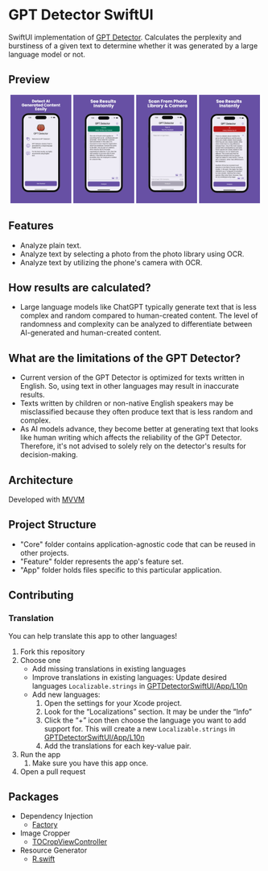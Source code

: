 # GPT Detector SwiftUI

SwiftUI implementation of [GPT Detector](https://github.com/cem256/GPT-Detector). Calculates the perplexity and burstiness of a given text to determine whether it was generated by a large language model or not.

## Preview

<p align='center'>
    <img src="Screenshots/ss1.png" width="24%"/>
    <img src="Screenshots/ss2.png" width="24%"/>
    <img src="Screenshots/ss3.png" width="24%"/>
    <img src="Screenshots/ss4.png" width="24%"/>
</p>

## Features

- Analyze plain text.
- Analyze text by selecting a photo from the photo library using OCR.
- Analyze text by utilizing the phone's camera with OCR.

## How results are calculated?

- Large language models like ChatGPT typically generate text that is less complex and random compared to human-created content. The level of randomness and complexity can be analyzed to differentiate between AI-generated and human-created content.

## What are the limitations of the GPT Detector?

- Current version of the GPT Detector is optimized for texts written in English. So, using text in other languages may result in inaccurate results.
- Texts written by children or non-native English speakers may be misclassified because they often produce text that is less random and complex.
- As AI models advance, they become better at generating text that looks like human writing which affects the reliability of the GPT Detector. Therefore, it's not advised to solely rely on the detector's results for decision-making.

## Architecture

Developed with [MVVM](https://en.wikipedia.org/wiki/Model%E2%80%93view%E2%80%93viewmodel)

## Project Structure

- "Core" folder contains application-agnostic code that can be reused in other projects.
- "Feature" folder represents the app's feature set.
- "App" folder holds files specific to this particular application.

## Contributing
### Translation
You can help translate this app to other languages!

1. Fork this repository
2. Choose one
    - Add missing translations in existing languages
   - Improve translations in existing languages: Update desired languages `Localizable.strings` in [GPTDetectorSwiftUI/App/L10n][l10n]
   - Add new languages:
     1. Open the settings for your Xcode project.
     2. Look for the “Localizations” section. It may be under the “Info”
     3. Click the “+” icon then choose the language you want to add support for. This will create a new `Localizable.strings` in [GPTDetectorSwiftUI/App/L10n][l10n]
     4. Add the translations for each key-value pair.
3. Run the app
   1. Make sure you have this app once.
4. Open a pull request

[l10n]: https://github.com/cem256/GPT-Detector-iOS/tree/master/GPTDetectorSwiftUI/App/L10n

## Packages

- Dependency Injection
  - [Factory](https://github.com/hmlongco/Factory)
- Image Cropper
  - [TOCropViewController](https://github.com/TimOliver/TOCropViewController)
- Resource Generator
  - [R.swift](https://github.com/mac-cain13/R.swift)
